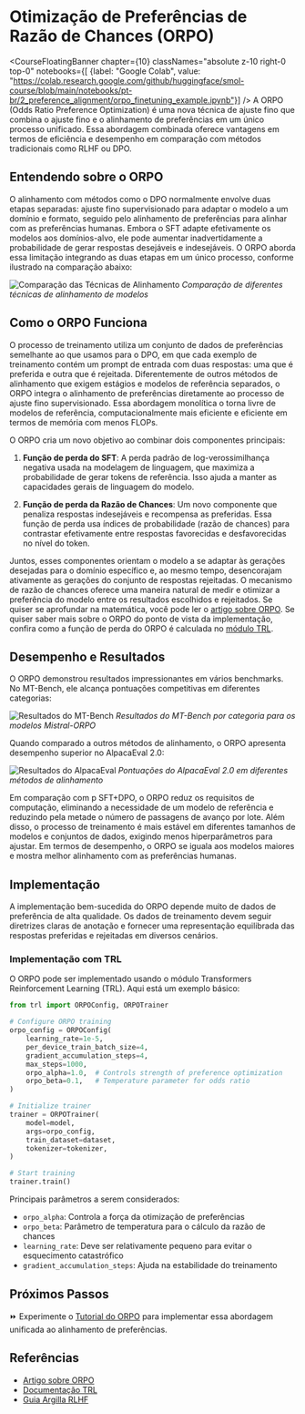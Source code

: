 # Otimização de Preferências de Razão de Chances (ORPO)

<CourseFloatingBanner chapter={10}
  classNames="absolute z-10 right-0 top-0"
  notebooks={[
    {label: "Google Colab", value: "https://colab.research.google.com/github/huggingface/smol-course/blob/main/notebooks/pt-br/2_preference_alignment/orpo_finetuning_example.ipynb"}] />
A ORPO (Odds Ratio Preference Optimization) é uma nova técnica de ajuste fino que combina o ajuste fino e o alinhamento de preferências em um único processo unificado. Essa abordagem combinada oferece vantagens em termos de eficiência e desempenho em comparação com métodos tradicionais como RLHF ou DPO.

## Entendendo sobre o ORPO

O alinhamento com métodos como o DPO normalmente envolve duas etapas separadas: ajuste fino supervisionado para adaptar o modelo a um domínio e formato, seguido pelo alinhamento de preferências para alinhar com as preferências humanas. Embora o SFT adapte efetivamente os modelos aos domínios-alvo, ele pode aumentar inadvertidamente a probabilidade de gerar respostas desejáveis e indesejáveis. O ORPO aborda essa limitação integrando as duas etapas em um único processo, conforme ilustrado na comparação abaixo:

![Comparação das Técnicas de Alinhamento](https://argilla.io/images/blog/mantisnlp-rlhf/part-8-alignments.png)
*Comparação de diferentes técnicas de alinhamento de modelos*

## Como o ORPO Funciona

O processo de treinamento utiliza um conjunto de dados de preferências semelhante ao que usamos para o DPO, em que cada exemplo de treinamento contém um prompt de entrada com duas respostas: uma que é preferida e outra que é rejeitada. Diferentemente de outros métodos de alinhamento que exigem estágios e modelos de referência separados, o ORPO integra o alinhamento de preferências diretamente ao processo de ajuste fino supervisionado. Essa abordagem monolítica o torna livre de modelos de referência, computacionalmente mais eficiente e eficiente em termos de memória com menos FLOPs.

O ORPO cria um novo objetivo ao combinar dois componentes principais:

1. **Função de perda do SFT**: A perda padrão de log-verossimilhança negativa usada na modelagem de linguagem, que maximiza a probabilidade de gerar tokens de referência. Isso ajuda a manter as capacidades gerais de linguagem do modelo.

2. **Função de perda da Razão de Chances**: Um novo componente que penaliza respostas indesejáveis e recompensa as preferidas. Essa função de perda usa índices de probabilidade (razão de chances) para contrastar efetivamente entre respostas favorecidas e desfavorecidas no nível do token.

Juntos, esses componentes orientam o modelo a se adaptar às gerações desejadas para o domínio específico e, ao mesmo tempo, desencorajam ativamente as gerações do conjunto de respostas rejeitadas. O mecanismo de razão de chances oferece uma maneira natural de medir e otimizar a preferência do modelo entre os resultados escolhidos e rejeitados. Se quiser se aprofundar na matemática, você pode ler o [artigo sobre ORPO](https://arxiv.org/abs/2403.07691). Se quiser saber mais sobre o ORPO do ponto de vista da implementação, confira como a função de perda do ORPO é calculada no [módulo TRL](https://github.com/huggingface/trl/blob/b02189aaa538f3a95f6abb0ab46c0a971bfde57e/trl/trainer/orpo_trainer.py#L660).

## Desempenho e Resultados

O ORPO demonstrou resultados impressionantes em vários benchmarks. No MT-Bench, ele alcança pontuações competitivas em diferentes categorias:

![Resultados do MT-Bench](https://argilla.io/images/blog/mantisnlp-rlhf/part-8-mtbench.png)
*Resultados do MT-Bench por categoria para os modelos Mistral-ORPO*

Quando comparado a outros métodos de alinhamento, o ORPO apresenta desempenho superior no AlpacaEval 2.0:

![Resultados do AlpacaEval](https://argilla.io/images/blog/mantisnlp-rlhf/part-8-winrate.png)
*Pontuações do AlpacaEval 2.0 em diferentes métodos de alinhamento*

Em comparação com p SFT+DPO, o ORPO reduz os requisitos de computação, eliminando a necessidade de um modelo de referência e reduzindo pela metade o número de passagens de avanço por lote. Além disso, o processo de treinamento é mais estável em diferentes tamanhos de modelos e conjuntos de dados, exigindo menos hiperparâmetros para ajustar. Em termos de desempenho, o ORPO se iguala aos modelos maiores e mostra melhor alinhamento com as preferências humanas.

## Implementação 

A implementação bem-sucedida do ORPO depende muito de dados de preferência de alta qualidade. Os dados de treinamento devem seguir diretrizes claras de anotação e fornecer uma representação equilibrada das respostas preferidas e rejeitadas em diversos cenários. 

### Implementação com TRL

O ORPO pode ser implementado usando o módulo Transformers Reinforcement Learning (TRL). Aqui está um exemplo básico:

```python
from trl import ORPOConfig, ORPOTrainer

# Configure ORPO training
orpo_config = ORPOConfig(
    learning_rate=1e-5,
    per_device_train_batch_size=4,
    gradient_accumulation_steps=4,
    max_steps=1000,
    orpo_alpha=1.0,  # Controls strength of preference optimization
    orpo_beta=0.1,   # Temperature parameter for odds ratio
)

# Initialize trainer
trainer = ORPOTrainer(
    model=model,
    args=orpo_config,
    train_dataset=dataset,
    tokenizer=tokenizer,
)

# Start training
trainer.train()
```

Principais parâmetros a serem considerados:
- `orpo_alpha`: Controla a força da otimização de preferências
- `orpo_beta`: Parâmetro de temperatura para o cálculo da razão de chances
- `learning_rate`: Deve ser relativamente pequeno para evitar o esquecimento catastrófico
- `gradient_accumulation_steps`: Ajuda na estabilidade do treinamento

## Próximos Passos

⏩ Experimente o [Tutorial do ORPO](../../../notebooks/pt-br/2_preference_alignment/orpo_tutorial.ipynb) para implementar essa abordagem unificada ao alinhamento de preferências.

## Referências
- [Artigo sobre ORPO](https://arxiv.org/abs/2403.07691)
- [Documentação TRL](https://huggingface.co/docs/trl/index)
- [Guia Argilla RLHF](https://argilla.io/blog/mantisnlp-rlhf-part-8/) 